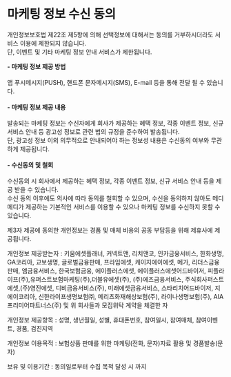 # 마케팅 정보 수신 동의
개인정보보호법 제22조 제5항에 의해 선택정보에 대해서는 동의를 거부하시더라도 서비스 이용에 제한되지 않습니다.<br>
단, 이벤트 및 기타 마케팅 정보 안내 서비스가 제한됩니다.

**- 마케팅 정보 제공 방법**<br><br>
	앱 푸시메시지(PUSH), 핸드폰 문자메시지(SMS), E-mail 등을 통해 전달 될 수 있습니다.<br><br>
**- 마케팅 정보 제공 내용**<br><br>
	발송되는 마케팅 정보는 수신자에게 회사가 제공하는 혜택 정보, 각종 이벤트 정보, 신규 서비스 안내 등 광고성 정보로 관련 법의 규정을 준수하여 발송됩니다.<br>
  단, 광고성 정보 이외 의무적으로 안내되어야 하는 정보성 내용은 수신동의 여부와 무관하게 제공됩니다.<br><br>
**- 수신동의 및 철회**<br><br>
	수신동의 시 회사에서 제공하는 혜택 정보, 각종 이벤트 정보, 신규 서비스 안내 등을 제공 받을 수 있습니다.<br>
  수신 동의 이후에도 의사에 따라 동의를 철회할 수 있으며, 수신을 동의하지 않아도 메디메디가 제공하는 기본적인 서비스를 이용할 수 있으나 마케팅 정보를 수신하지 못할 수 있습니다.
  
제3자 제공에 동의한 개인정보는 경품 및 매체 비용의 공동 부담등을 위해 제휴사에 제공됩니다.

개인정보 제공받는자 : 키움에셋플래너, 커넥트앤, 리치앤코, 인카금융서비스, 한화생명, GA코리아, 교보생명, 글로벌금융판매, 프라임에셋, 케이지에이에셋, 메가, 리더스금융판매, 엠금융서비스, 한국보험금융, 에이플러스에셋, 에이플러스에셋어드바이저, 피플라이프(주),유퍼스트보험마케팅(주),더블유에셋(주), (주)에즈금융서비스, 주식회사퍼스트에셋,(주)영진에셋, 디비금융서비스(주), 미래에셋금융서비스, 스타리치어드바이저, 지에이코리아, 신한라이프생명보험㈜, 메리츠화재해상보험(주), 라이나생명보험(주), AIA프리미어파트너스(주) 및 위 회사들과 모집위탁 계약을  체결한 자	

개인정보 제공항목 : 성명, 생년월일, 성별, 휴대폰번호, 참여일시,  참여매체, 참여이벤트, 경품, 검진지역

개인정보 이용목적 : 보험상품 판매를 위한 마케팅(전화, 문자)자료 활용 및 경품발송(문자)

보유 및 이용기간 : 동의일로부터 수집 목적 달성 시 까지
